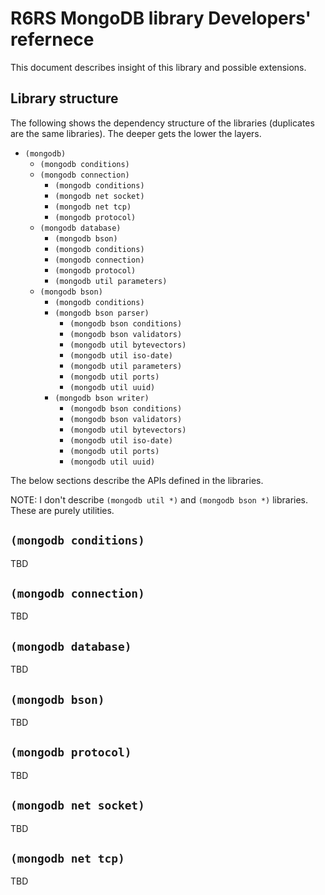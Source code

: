# R6RS MongoDB library Developers' refernece

This document describes insight of this library and possible extensions.

## Library structure

The following shows the dependency structure of the libraries (duplicates are
the same libraries). The deeper gets the lower the layers.

- `(mongodb)`
  - `(mongodb conditions)`
  - `(mongodb connection)`
    - `(mongodb conditions)`
    - `(mongodb net socket)`
	- `(mongodb net tcp)`
	- `(mongodb protocol)`
  - `(mongodb database)`
    - `(mongodb bson)`
    - `(mongodb conditions)`
    - `(mongodb connection)`
    - `(mongodb protocol)`
    - `(mongodb util parameters)`
  - `(mongodb bson)`
    - `(mongodb conditions)`
    - `(mongodb bson parser)`
   	  - `(mongodb bson conditions)`
   	  - `(mongodb bson validators)`
   	  - `(mongodb util bytevectors)`
   	  - `(mongodb util iso-date)`
   	  - `(mongodb util parameters)`
   	  - `(mongodb util ports)`
   	  - `(mongodb util uuid)`
    - `(mongodb bson writer)`
   	  - `(mongodb bson conditions)`
   	  - `(mongodb bson validators)`
   	  - `(mongodb util bytevectors)`
   	  - `(mongodb util iso-date)`
   	  - `(mongodb util ports)`
   	  - `(mongodb util uuid)`

The below sections describe the APIs defined in the libraries.

NOTE: I don't describe `(mongodb util *)` and `(mongodb bson *)` libraries.
These are purely utilities.

## `(mongodb conditions)`

TBD

## `(mongodb connection)`

TBD

## `(mongodb database)`

TBD

## `(mongodb bson)`

TBD

## `(mongodb protocol)`

TBD

## `(mongodb net socket)`

TBD

## `(mongodb net tcp)`

TBD
